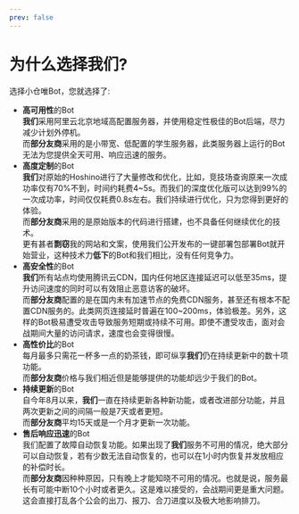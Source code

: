 ```yaml
---
prev: false
---
```

# 为什么选择我们?

选择小仓唯Bot，您就选择了:
- <b>高可用性</b>的Bot   
  <b>我们</b>采用阿里云北京地域高配置服务器，并使用稳定性极佳的Bot后端，尽力减少计划外停机。  
  而<b>部分友商</b>采用的是小带宽、低配置的学生服务器，此类服务器上运行的Bot无法为您提供全天可用、响应迅速的服务。
- <b>高度定制</b>的Bot   
  <b>我们</b>对原始的Hoshino进行了大量修改和优化，比如，竞技场查询原来一次成功率仅有70%不到，时间约耗费4~5s。而我们的深度优化版可以达到99%的一次成功率，时间仅仅耗费0.8s左右。我们持续进行优化，只为您得到更好的体验。  
  而<b>部分友商</b>采用的是原始版本的代码进行搭建，也不具备任何继续优化的技术。  
  更有甚者<b>剽窃</b>我的网站和文案，使用我们公开发布的一键部署包部署Bot就开始营业，这种技术力<b>低下</b>的Bot和我们相比，没有任何竞争力。
- <b>高安全性</b>的Bot  
  <b>我们</b>所有站点均使用腾讯云CDN，国内任何地区连接延迟可以低至35ms，提升访问速度的同时可以有效阻止恶意访客的破坏。  
  而<b>部分友商</b>配置的是在国内未有加速节点的免费CDN服务，甚至还有根本不配置CDN服务的。此类网页连接延时普遍在100~200ms，体验极差。另外，这样的Bot极易遭受攻击导致服务短期或持续不可用。即使不遭受攻击，面对会战期间大量的访问请求，速度也会变得很慢。
- <b>高性价比</b>的Bot  
  每月最多只需花一杯多一点的奶茶钱，即可纵享<b>我们</b>仍在持续更新中的数十项功能。  
  而<b>部分友商</b>价格与我们相近但是能够提供的功能却远少于我们的Bot。
- <b>持续更新</b>的Bot  
  自今年8月以来，<b>我们</b>一直在持续更新各种新功能，或者改进部分功能，并且两次更新之间的间隔一般是7天或者更短。  
  而<b>部分友商</b>平均15天或是一个月才更新一次功能。
- <b>售后响应迅速</b>的Bot  
  我们配置了故障自动恢复功能。如果出现了<b>我们</b>服务不可用的情况，绝大部分可以自动恢复，若有少数无法自动恢复的，也可以在1小时内恢复并发放相应的补偿时长。  
  而<b>部分友商</b>因种种原因，只有晚上才能知晓不可用的情况。也就是说，服务最长有可能中断10个小时或者更久。这是难以接受的，会战期间更是重大问题。这会直接打乱各个公会的出刀、报刀、合刀进度以及极大地影响排刀。